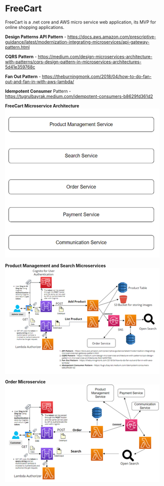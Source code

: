 # FreeCart
FreeCart is a .net core and AWS micro service web application, its MVP for online shopping applications.


**Design Patterns**
**API Pattern** - https://docs.aws.amazon.com/prescriptive-guidance/latest/modernization-integrating-microservices/api-gateway-pattern.html

**CQRS Pattern** - https://medium.com/design-microservices-architecture-with-patterns/cqrs-design-pattern-in-microservices-architectures-5d41e359768c

**Fan Out Pattern** - https://theburningmonk.com/2018/04/how-to-do-fan-out-and-fan-in-with-aws-lambda/

**Idempotent Consumer** Pattern - https://tugrulbayrak.medium.com/idempotent-consumers-b8629fd361d2


**FreeCart Microservice Architecture**
![image](https://github.com/bijoabraham/FreeCart/blob/main/Architecture.png)

**Product Management and Search Microservices**
![image](https://github.com/bijoabraham/FreeCart/blob/main/Service1.png)

**Order Microservice**
![image](https://github.com/bijoabraham/FreeCart/blob/main/Service2.png)






